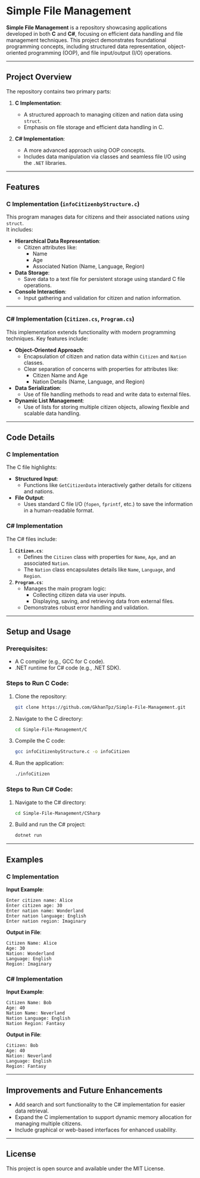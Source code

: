 # Simple File Management

**Simple File Management** is a repository showcasing applications developed in both **C** and **C#**, focusing on efficient data handling and file management techniques. This project demonstrates foundational programming concepts, including structured data representation, object-oriented programming (OOP), and file input/output (I/O) operations. 

---

## Project Overview

The repository contains two primary parts:
1. **C Implementation**:
   - A structured approach to managing citizen and nation data using `struct`.
   - Emphasis on file storage and efficient data handling in C.

2. **C# Implementation**:
   - A more advanced approach using OOP concepts.
   - Includes data manipulation via classes and seamless file I/O using the `.NET` libraries.

---

## Features

### C Implementation (`infoCitizenbyStructure.c`)
This program manages data for citizens and their associated nations using `struct`.  
It includes:
- **Hierarchical Data Representation**:
  - Citizen attributes like:
    - Name
    - Age
    - Associated Nation (Name, Language, Region)
- **Data Storage**:
  - Save data to a text file for persistent storage using standard C file operations.
- **Console Interaction**:
  - Input gathering and validation for citizen and nation information.

---

### C# Implementation (`Citizen.cs`, `Program.cs`)
This implementation extends functionality with modern programming techniques. Key features include:
- **Object-Oriented Approach**:
  - Encapsulation of citizen and nation data within `Citizen` and `Nation` classes.
  - Clear separation of concerns with properties for attributes like:
    - Citizen Name and Age
    - Nation Details (Name, Language, and Region)
- **Data Serialization**:
  - Use of file handling methods to read and write data to external files.
- **Dynamic List Management**:
  - Use of lists for storing multiple citizen objects, allowing flexible and scalable data handling.

---

## Code Details

### C Implementation
The C file highlights:
- **Structured Input**:
  - Functions like `GetCitizenData` interactively gather details for citizens and nations.
- **File Output**:
  - Uses standard C file I/O (`fopen`, `fprintf`, etc.) to save the information in a human-readable format.

### C# Implementation
The C# files include:
1. **`Citizen.cs`**:
   - Defines the `Citizen` class with properties for `Name`, `Age`, and an associated `Nation`.
   - The `Nation` class encapsulates details like `Name`, `Language`, and `Region`.
2. **`Program.cs`**:
   - Manages the main program logic:
     - Collecting citizen data via user inputs.
     - Displaying, saving, and retrieving data from external files.
   - Demonstrates robust error handling and validation.

---

## Setup and Usage

### Prerequisites:
- A C compiler (e.g., GCC for C code).
- .NET runtime for C# code (e.g., .NET SDK).

### Steps to Run C Code:
1. Clone the repository:
   ```bash
   git clone https://github.com/GkhanTpz/Simple-File-Management.git
   ```
2. Navigate to the C directory:
   ```bash
   cd Simple-File-Management/C
   ```
3. Compile the C code:
   ```bash
   gcc infoCitizenbyStructure.c -o infoCitizen
   ```
4. Run the application:
   ```bash
   ./infoCitizen
   ```

### Steps to Run C# Code:
1. Navigate to the C# directory:
   ```bash
   cd Simple-File-Management/CSharp
   ```
2. Build and run the C# project:
   ```bash
   dotnet run
   ```

---

## Examples

### C Implementation
**Input Example**:
```text
Enter citizen name: Alice
Enter citizen age: 30
Enter nation name: Wonderland
Enter nation language: English
Enter nation region: Imaginary
```
**Output in File**:
```text
Citizen Name: Alice
Age: 30
Nation: Wonderland
Language: English
Region: Imaginary
```

### C# Implementation
**Input Example**:
```text
Citizen Name: Bob
Age: 40
Nation Name: Neverland
Nation Language: English
Nation Region: Fantasy
```
**Output in File**:
```text
Citizen: Bob
Age: 40
Nation: Neverland
Language: English
Region: Fantasy
```

---

## Improvements and Future Enhancements
- Add search and sort functionality to the C# implementation for easier data retrieval.
- Expand the C implementation to support dynamic memory allocation for managing multiple citizens.
- Include graphical or web-based interfaces for enhanced usability.

---

## License
This project is open source and available under the MIT License.

